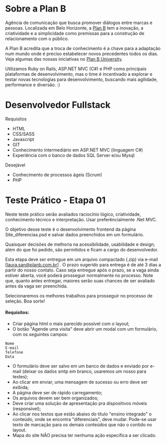 # Sobre a Plan B
Agência de comunicação que busca promover diálogos entre marcas e pessoas. Localizada em Belo Horizonte, a [Plan B](http://planb.com.br/) tem a inovação, a criatividade e a simplicidade como premissas para a construção de relacionamento com o público.

A Plan B acredita que a troca de conhecimento é a chave para a adaptação num mundo onde é preciso estabelecer novos precedentes todos os dias. Veja algumas das nossas iniciativas no [Plan B University](http://u.planb.com.br/).

Utilizamos Ruby on Rails, ASP.NET MVC (C#) e PHP como principais plataformas de desenvolvimento, mas o time é incentivado a explorar e testar novas tecnologias para desenvolvimento, buscando mais agilidade, performance e diversão. :)

# Desenvolvedor Fullstack
Requisitos
- HTML
- CSS/SASS
- Javascript
- GIT
- Conhecimento intermediário em ASP.NET MVC (linguagem C#)
- Experiência com o banco de dados SQL Server e/ou Mysql

Desejável
- Conhecimento de processos ágeis (Scrum)
- PHP

# Teste Prático - Etapa 01
Neste teste prático serão avaliados raciocínio lógico, criatividade, conhecimento técnico e interpretação. Usar preferêncialmente .Net MVC.

O objetivo desse teste é o desenvolvimento frontend da página Site_diferencias.psd e salvar dados preenchidos em um formulário.

Quaisquer decisões de melhoria na acessibilidade, usabilidade e design; além do que foi pedido, são permitidos e ficam a cargo do desenvolvedor.

Esta etapa deve ser entregue em um arquivo compactado (.zip) via e-mail [laura.san@planb.com.br] . O prazo sugerido para entrega é de até 3 dias a partir do nosso contato. Caso seja entregue após o prazo, se a vaga ainda estiver aberta, você poderá prosseguir normalmente no processo. Note que, quanto antes entregar, maiores serão suas chances de ser avaliado antes da vaga ser preenchida.

Selecionaremos os melhores trabalhos para prosseguir no processo de seleção.
Boa sorte!

#### Requisitos:
- Criar  página html o mais parecido possível com o layout;
- O botão "Agende uma visita" deve abrir um modal com um formulário, com os seguintes campos:
```
Nome
E-mail
Telefone
Data
```

- O formulário deve ser salvo em um banco de dados e enviado por e-mail (deixar os dados smtp em branco, usaremos um nosso para testes);
- Ao clicar em enviar, uma mensagem de sucesso ou erro deve ser exibida;
- A página deve ser de rápido carregamento;
- Os arquivos devem ser bem organizados;
- Deve criar uma solução de apresentação pra dispositivos móveis (responsível);
- Ao clicar nos textos que estão abaixo do título "ensino integrado" o conteúdo, onde se encontra "diferenciais", deve mudar. Pode-se usar texto de marcação para os demais conteúdos que não o contido no layout.
 - Mapa do site NÃO precisa ter nenhuma ação específica a ser clicado.
